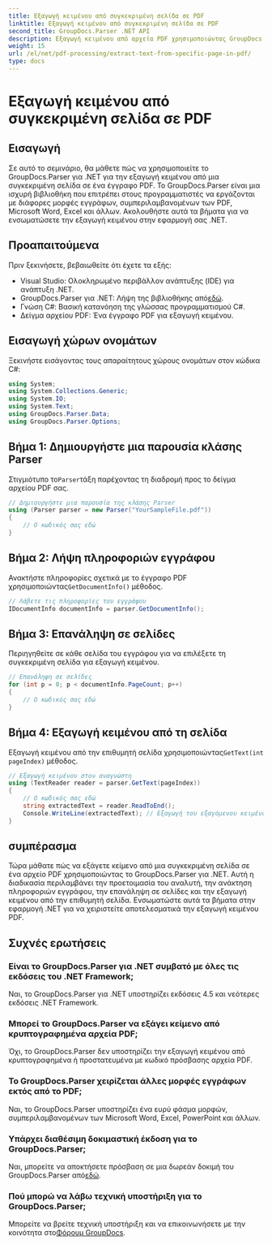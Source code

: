 ```yaml
---
title: Εξαγωγή κειμένου από συγκεκριμένη σελίδα σε PDF
linktitle: Εξαγωγή κειμένου από συγκεκριμένη σελίδα σε PDF
second_title: GroupDocs.Parser .NET API
description: Εξαγωγή κειμένου από αρχεία PDF χρησιμοποιώντας GroupDocs.Parser για .NET. Ανακτήστε εύκολα συγκεκριμένο περιεχόμενο σελίδας με αυτήν την ισχυρή βιβλιοθήκη.
weight: 15
url: /el/net/pdf-processing/extract-text-from-specific-page-in-pdf/
type: docs
---
```

# Εξαγωγή κειμένου από συγκεκριμένη σελίδα σε PDF

## Εισαγωγή
Σε αυτό το σεμινάριο, θα μάθετε πώς να χρησιμοποιείτε το GroupDocs.Parser για .NET για την εξαγωγή κειμένου από μια συγκεκριμένη σελίδα σε ένα έγγραφο PDF. Το GroupDocs.Parser είναι μια ισχυρή βιβλιοθήκη που επιτρέπει στους προγραμματιστές να εργάζονται με διάφορες μορφές εγγράφων, συμπεριλαμβανομένων των PDF, Microsoft Word, Excel και άλλων. Ακολουθήστε αυτά τα βήματα για να ενσωματώσετε την εξαγωγή κειμένου στην εφαρμογή σας .NET.
## Προαπαιτούμενα
Πριν ξεκινήσετε, βεβαιωθείτε ότι έχετε τα εξής:
- Visual Studio: Ολοκληρωμένο περιβάλλον ανάπτυξης (IDE) για ανάπτυξη .NET.
-  GroupDocs.Parser για .NET: Λήψη της βιβλιοθήκης από[εδώ](https://releases.groupdocs.com/parser/net/).
- Γνώση C#: Βασική κατανόηση της γλώσσας προγραμματισμού C#.
- Δείγμα αρχείου PDF: Ένα έγγραφο PDF για εξαγωγή κειμένου.

## Εισαγωγή χώρων ονομάτων
Ξεκινήστε εισάγοντας τους απαραίτητους χώρους ονομάτων στον κώδικα C#:
```csharp
using System;
using System.Collections.Generic;
using System.IO;
using System.Text;
using GroupDocs.Parser.Data;
using GroupDocs.Parser.Options;
```
## Βήμα 1: Δημιουργήστε μια παρουσία κλάσης Parser
 Στιγμιότυπο το`Parser`τάξη παρέχοντας τη διαδρομή προς το δείγμα αρχείου PDF σας.
```csharp
// Δημιουργήστε μια παρουσία της κλάσης Parser
using (Parser parser = new Parser("YourSampleFile.pdf"))
{
    // Ο κωδικός σας εδώ
}
```
## Βήμα 2: Λήψη πληροφοριών εγγράφου
 Ανακτήστε πληροφορίες σχετικά με το έγγραφο PDF χρησιμοποιώντας`GetDocumentInfo()` μέθοδος.
```csharp
// Λάβετε τις πληροφορίες του εγγράφου
IDocumentInfo documentInfo = parser.GetDocumentInfo();
```
## Βήμα 3: Επανάληψη σε σελίδες
Περιηγηθείτε σε κάθε σελίδα του εγγράφου για να επιλέξετε τη συγκεκριμένη σελίδα για εξαγωγή κειμένου.
```csharp
// Επανάληψη σε σελίδες
for (int p = 0; p < documentInfo.PageCount; p++)
{
    // Ο κωδικός σας εδώ
}
```
## Βήμα 4: Εξαγωγή κειμένου από τη σελίδα
 Εξαγωγή κειμένου από την επιθυμητή σελίδα χρησιμοποιώντας`GetText(int pageIndex)` μέθοδος.
```csharp
// Εξαγωγή κειμένου στον αναγνώστη
using (TextReader reader = parser.GetText(pageIndex))
{
    // Ο κωδικός σας εδώ
    string extractedText = reader.ReadToEnd();
    Console.WriteLine(extractedText); // Εξαγωγή του εξαγόμενου κειμένου
}
```

## συμπέρασμα
Τώρα μάθατε πώς να εξάγετε κείμενο από μια συγκεκριμένη σελίδα σε ένα αρχείο PDF χρησιμοποιώντας το GroupDocs.Parser για .NET. Αυτή η διαδικασία περιλαμβάνει την προετοιμασία του αναλυτή, την ανάκτηση πληροφοριών εγγράφου, την επανάληψη σε σελίδες και την εξαγωγή κειμένου από την επιθυμητή σελίδα. Ενσωματώστε αυτά τα βήματα στην εφαρμογή .NET για να χειριστείτε αποτελεσματικά την εξαγωγή κειμένου PDF.

## Συχνές ερωτήσεις
### Είναι το GroupDocs.Parser για .NET συμβατό με όλες τις εκδόσεις του .NET Framework;
Ναι, το GroupDocs.Parser για .NET υποστηρίζει εκδόσεις 4.5 και νεότερες εκδόσεις .NET Framework.
### Μπορεί το GroupDocs.Parser να εξάγει κείμενο από κρυπτογραφημένα αρχεία PDF;
Όχι, το GroupDocs.Parser δεν υποστηρίζει την εξαγωγή κειμένου από κρυπτογραφημένα ή προστατευμένα με κωδικό πρόσβασης αρχεία PDF.
### Το GroupDocs.Parser χειρίζεται άλλες μορφές εγγράφων εκτός από το PDF;
Ναι, το GroupDocs.Parser υποστηρίζει ένα ευρύ φάσμα μορφών, συμπεριλαμβανομένων των Microsoft Word, Excel, PowerPoint και άλλων.
### Υπάρχει διαθέσιμη δοκιμαστική έκδοση για το GroupDocs.Parser;
 Ναι, μπορείτε να αποκτήσετε πρόσβαση σε μια δωρεάν δοκιμή του GroupDocs.Parser από[εδώ](https://releases.groupdocs.com/).
### Πού μπορώ να λάβω τεχνική υποστήριξη για το GroupDocs.Parser;
 Μπορείτε να βρείτε τεχνική υποστήριξη και να επικοινωνήσετε με την κοινότητα στο[Φόρουμ GroupDocs](https://forum.groupdocs.com/c/parser/17).
